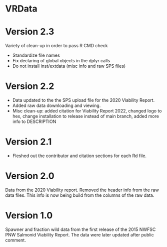 # VRData

# Version 2.3

Variety of clean-up in order to pass R CMD check

* Standardize file names
* Fix declaring of global objects in the dplyr calls
* Do not install inst/extdata (misc info and raw SPS files)

# Version 2.2

* Data updated to the the SPS upload file for the 2020 Viability Report.
* Added raw data downloading and viewing.
* Misc clean-up: added citation for Viability Report 2022, changed logo to hex, change installation to release instead of main branch, added more info to DESCRIPTION

# Version 2.1

* Fleshed out the contributor and citation sections for each Rd file.

# Version 2.0

Data from the 2020 Viability report. Removed the header info from the raw data files. This info is now being build from the columns of the raw data.

# Version 1.0

Spawner and fraction wild data from the first release of the 2015 NWFSC PNW Salmonid Viability Report. The data were later updated after public comment.

